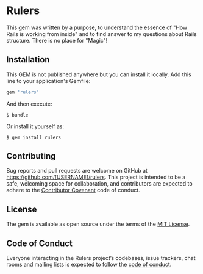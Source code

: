 # Rulers

This gem was written by a purpose, to understand the essence of "How Rails is working from inside" and to find answer to my questions about Rails structure. There is no place for "Magic"!

## Installation

This GEM is not published anywhere but you can install it locally.
Add this line to your application's Gemfile:


```ruby
gem 'rulers'
```

And then execute:

    $ bundle

Or install it yourself as:

    $ gem install rulers

## Contributing

Bug reports and pull requests are welcome on GitHub at https://github.com/[USERNAME]/rulers. This project is intended to be a safe, welcoming space for collaboration, and contributors are expected to adhere to the [Contributor Covenant](http://contributor-covenant.org) code of conduct.

## License

The gem is available as open source under the terms of the [MIT License](http://opensource.org/licenses/MIT).

## Code of Conduct

Everyone interacting in the Rulers project’s codebases, issue trackers, chat rooms and mailing lists is expected to follow the [code of conduct](https://github.com/[USERNAME]/rulers/blob/master/CODE_OF_CONDUCT.md).
